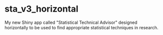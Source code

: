 # sta_v3_horizontal
My new Shiny app called "Statistical Technical Advisor" designed horizontally to be used to find appropriate statistical techniques in research.
